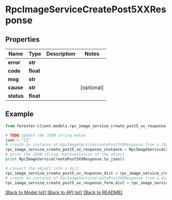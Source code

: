 # RpcImageServiceCreatePost5XXResponse


## Properties

Name | Type | Description | Notes
------------ | ------------- | ------------- | -------------
**error** | **str** |  | 
**code** | **float** |  | 
**msg** | **str** |  | 
**cause** | **str** |  | [optional] 
**status** | **float** |  | 

## Example

```python
from forester-client.models.rpc_image_service_create_post5_xx_response import RpcImageServiceCreatePost5XXResponse

# TODO update the JSON string below
json = "{}"
# create an instance of RpcImageServiceCreatePost5XXResponse from a JSON string
rpc_image_service_create_post5_xx_response_instance = RpcImageServiceCreatePost5XXResponse.from_json(json)
# print the JSON string representation of the object
print RpcImageServiceCreatePost5XXResponse.to_json()

# convert the object into a dict
rpc_image_service_create_post5_xx_response_dict = rpc_image_service_create_post5_xx_response_instance.to_dict()
# create an instance of RpcImageServiceCreatePost5XXResponse from a dict
rpc_image_service_create_post5_xx_response_form_dict = rpc_image_service_create_post5_xx_response.from_dict(rpc_image_service_create_post5_xx_response_dict)
```
[[Back to Model list]](../README.md#documentation-for-models) [[Back to API list]](../README.md#documentation-for-api-endpoints) [[Back to README]](../README.md)


